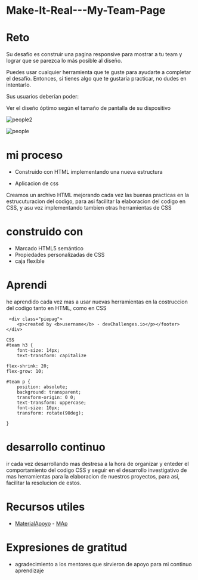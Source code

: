 # Make-It-Real---My-Team-Page






<h1>Reto</h1>

Su desafío es construir una pagina responsive para mostrar a tu team y lograr que se parezca lo más posible al diseño.

Puedes usar cualquier herramienta que te guste para ayudarte a completar el desafío. Entonces, si tienes algo que te gustaría practicar, no dudes en intentarlo.

Sus usuarios deberían poder:

Ver el diseño óptimo según el tamaño de pantalla de su dispositivo

![people2](https://user-images.githubusercontent.com/115027137/196008785-ba907b01-1e3f-48d7-aa1d-2ed0c03e1f09.png)

![people](https://user-images.githubusercontent.com/115027137/196008797-a18db795-b8f2-4acb-bc14-a0c5db819a4b.png)



<h1>mi proceso</h1>

- Construido con HTML implementando una nueva estructura 

- Aplicacion de css 

Creamos un archivo HTML mejorando cada vez las buenas practicas en la estrucuturacion del codigo, para asi facilitar la elaboracion del codigo en CSS, y asu vez implementando tambien otras herramientas de CSS


<h1>construido con</h1>

- Marcado HTML5 semántico
- Propiedades personalizadas de CSS
- caja flexible

 <h1>Aprendi</h1>

he aprendido cada vez mas a usar nuevas herramientas en la costruccion del codigo tanto en HTML, como en CSS 
``` HTLM
 <div class="piepag">
    <p>created by <b>username</b> - devChallenges.io</p></footer>
</div>

CSS
#team h3 {
    font-size: 14px;
    text-transform: capitalize

flex-shrink: 20;
flex-grow: 10;

#team p {
    position: absolute;
    background: transparent;
    transform-origin: 0 0;
    text-transform: uppercase;
    font-size: 10px;
    transform: rotate(90deg);
    
}
```
    
    
<h1>desarrollo continuo</h1>

ir cada vez desarrollando mas destresa a la hora de organizar y enteder el comportamiento del codigo CSS y seguir en el desarrollo investigativo de mas herramientas para la elaboracion de nuestros proyectos, para asi, facilitar la resolucion de estos.

<h1>Recursos utiles</h1>

* [MaterialApoyo](https://css-tricks.com/snippets/css/a-guide-to-flexbox/) - [MAp](https://www.htmlhelp.com/es/reference/css/properties.html)

<h1>Expresiones de gratitud</h1>

- agradecimiento a los mentores que sirvieron de apoyo para mi continuo aprendizaje

